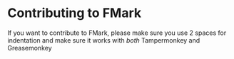 # Contributing to FMark

If you want to contribute to FMark, please make sure you use 2 spaces for indentation and make sure it works with _both_ Tampermonkey
and Greasemonkey
